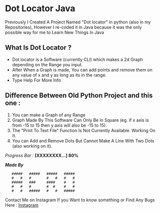 # Dot Locator Java
Previously I Created A Project Named "Dot locator" in python (also in my Repositories), However I re-coded it in Java because it was the only possible way for me to Learn New Things In Java

## What Is Dot Locator ?
- Dot locator is a Software (currently CLI) which makes a 2d Graph depending on the Range you input.
- After When a Graph is made, You can add points and remove them on any value of x and y as long as its in the range.
- Type Help For More Info

## Difference Between Old Python Project and this one :
1) You can make a Graph of any Range
2) Graph Made By This Software Can Only Be in Square (eg. if x axis is from -15 to 15 then y axis will also be -15 to 15).
3) The "Print To Text File" Function Is Not Currently Available. Working On It.
4) You can Add and Remove Dots But Cannot Make A Line With Two Dots (also working on it). 

*Progress Bar :* **[XXXXXXXX...] 80%**

**_Made By_**
```
   #####   #####   #####   #####
   #   #   #       #   #   #   #
   #####   ###     ####    #   #
   #   #   #       #  #    #   #
   #   #   #####   #   #   #####
```

Contact Me on Instagram If you Want to know something or Find Any Bugs Here : [Instagram](https://www.instagram.com/aero.and.zero/)
